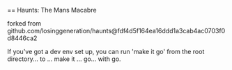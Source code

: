 == Haunts: The Mans Macabre

forked from github.com/losinggeneration/haunts@fdf4d5f164ea16ddd1a3cab4ac0703f0d8446ca2

If you've got a dev env set up, you can run 'make it go' from the root directory... to ... make it ... go... with go.
